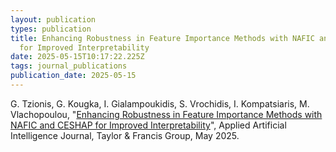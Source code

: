 ```yaml
---
layout: publication
types: publication
title: Enhancing Robustness in Feature Importance Methods with NAFIC and CESHAP
  for Improved Interpretability
date: 2025-05-15T10:17:22.225Z
tags: journal_publications
publication_date: 2025-05-15
---
```

G. Tzionis, G. Kougka, I. Gialampoukidis, S. Vrochidis, I. Kompatsiaris, M. Vlachopoulou, "[Enhancing Robustness in Feature Importance Methods with NAFIC and CESHAP for Improved Interpretability](https://www.tandfonline.com/doi/full/10.1080/08839514.2025.2515062)", Applied Artificial Intelligence Journal, Taylor & Francis Group, May 2025.